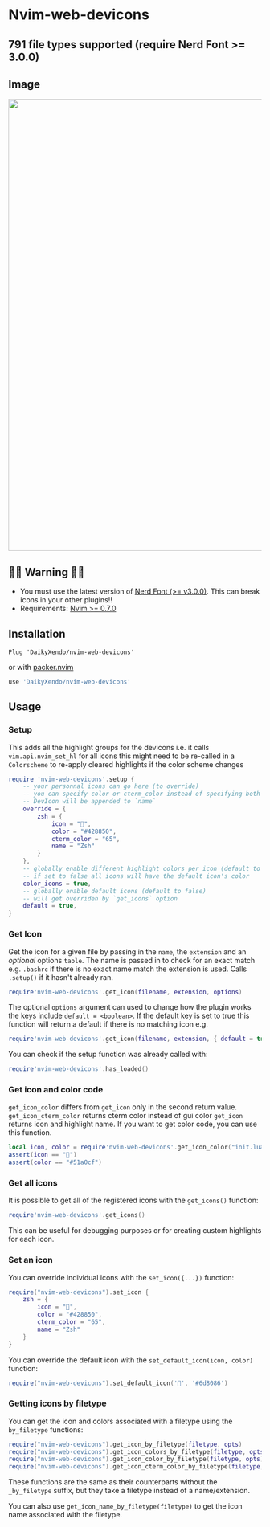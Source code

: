 # Nvim-web-devicons

## 791 file types supported (require Nerd Font >= 3.0.0)

## Image

<img src="https://github.com/DaikyXendo/nvim-web-devicons/assets/46809008/06cf223e-4eac-49e1-af77-541421a48143" width=900 />

## 🛑🛑 Warning 🛑🛑

-   You must use the latest version of [Nerd Font (>= v3.0.0)](https://www.nerdfonts.com/). This can break icons in your other plugins!!
-   Requirements: [Nvim >= 0.7.0](https://github.com/neovim/neovim/wiki/Installing-Neovim)

## Installation

```vim
Plug 'DaikyXendo/nvim-web-devicons'
```

or with [packer.nvim](https://github.com/wbthomason/packer.nvim)

```lua
use 'DaikyXendo/nvim-web-devicons'
```

## Usage

### Setup

This adds all the highlight groups for the devicons
i.e. it calls `vim.api.nvim_set_hl` for all icons
this might need to be re-called in a `Colorscheme` to re-apply cleared highlights
if the color scheme changes

```lua
require 'nvim-web-devicons'.setup {
    -- your personnal icons can go here (to override)
    -- you can specify color or cterm_color instead of specifying both of them
    -- DevIcon will be appended to `name`
    override = {
        zsh = {
            icon = "",
            color = "#428850",
            cterm_color = "65",
            name = "Zsh"
        }
    },
    -- globally enable different highlight colors per icon (default to true)
    -- if set to false all icons will have the default icon's color
    color_icons = true,
    -- globally enable default icons (default to false)
    -- will get overriden by `get_icons` option
    default = true,
}

```

### Get Icon

Get the icon for a given file by passing in the `name`, the `extension` and an _optional_ options `table`.
The name is passed in to check for an exact match e.g. `.bashrc` if there is no exact name match the extension
is used. Calls `.setup()` if it hasn't already ran.

```lua
require'nvim-web-devicons'.get_icon(filename, extension, options)
```

The optional `options` argument can used to change how the plugin works the keys include
`default = <boolean>`. If the default key is set to true this function will return a default
if there is no matching icon
e.g.

```lua
require'nvim-web-devicons'.get_icon(filename, extension, { default = true })
```

You can check if the setup function was already called with:

```lua
require'nvim-web-devicons'.has_loaded()
```

### Get icon and color code

`get_icon_color` differs from `get_icon` only in the second return value.
`get_icon_cterm_color` returns cterm color instead of gui color
`get_icon` returns icon and highlight name.
If you want to get color code, you can use this function.

```lua
local icon, color = require'nvim-web-devicons'.get_icon_color("init.lua", "lua")
assert(icon == "")
assert(color == "#51a0cf")
```

### Get all icons

It is possible to get all of the registered icons with the `get_icons()` function:

```lua
require'nvim-web-devicons'.get_icons()
```

This can be useful for debugging purposes or for creating custom highlights for each icon.

### Set an icon

You can override individual icons with the `set_icon({...})` function:

```lua
require("nvim-web-devicons").set_icon {
    zsh = {
        icon = "",
        color = "#428850",
        cterm_color = "65",
        name = "Zsh"
    }
}
```

You can override the default icon with the `set_default_icon(icon, color)` function:

```lua
require("nvim-web-devicons").set_default_icon('', '#6d8086')
```

### Getting icons by filetype

You can get the icon and colors associated with a filetype using the `by_filetype` functions:

```lua
require("nvim-web-devicons").get_icon_by_filetype(filetype, opts)
require("nvim-web-devicons").get_icon_colors_by_filetype(filetype, opts)
require("nvim-web-devicons").get_icon_color_by_filetype(filetype, opts)
require("nvim-web-devicons").get_icon_cterm_color_by_filetype(filetype, opts)
```

These functions are the same as their counterparts without the `_by_filetype` suffix, but they take a filetype instead of a name/extension.

You can also use `get_icon_name_by_filetype(filetype)` to get the icon name associated with the filetype.

